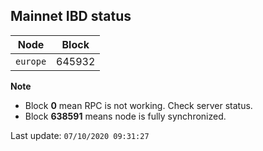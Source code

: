 ## **Mainnet** IBD status


Node | Block
--- | ---
`europe` | 645932


**Note**
* Block **0** mean RPC is not working. Check server status.
* Block **638591** means node is fully synchronized.


Last update: `07/10/2020 09:31:27`
